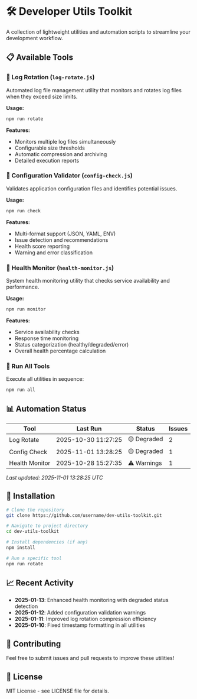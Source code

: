 # 🛠️ Developer Utils Toolkit

A collection of lightweight utilities and automation scripts to streamline your development workflow.

## 📋 Available Tools

### 🔄 Log Rotation (`log-rotate.js`)
Automated log file management utility that monitors and rotates log files when they exceed size limits.

**Usage:**
```bash
npm run rotate
```

**Features:**
- Monitors multiple log files simultaneously
- Configurable size thresholds
- Automatic compression and archiving
- Detailed execution reports

### 🔧 Configuration Validator (`config-check.js`)
Validates application configuration files and identifies potential issues.

**Usage:**
```bash
npm run check
```

**Features:**
- Multi-format support (JSON, YAML, ENV)
- Issue detection and recommendations
- Health score reporting
- Warning and error classification

### 🏥 Health Monitor (`health-monitor.js`)
System health monitoring utility that checks service availability and performance.

**Usage:**
```bash
npm run monitor
```

**Features:**
- Service availability checks
- Response time monitoring
- Status categorization (healthy/degraded/error)
- Overall health percentage calculation

### 🚀 Run All Tools
Execute all utilities in sequence:

```bash
npm run all
```

## 📊 Automation Status

| Tool | Last Run | Status | Issues |
|------|----------|--------|--------|
| Log Rotate | 2025-10-30 11:27:25 | 🟡 Degraded | 2 |
| Config Check | 2025-11-01 13:28:25 | 🟡 Degraded | 1 |
| Health Monitor | 2025-10-28 15:27:35 | ⚠️ Warnings | 1 |

*Last updated: 2025-11-01 13:28:25 UTC*

## 🔧 Installation

```bash
# Clone the repository
git clone https://github.com/username/dev-utils-toolkit.git

# Navigate to project directory
cd dev-utils-toolkit

# Install dependencies (if any)
npm install

# Run a specific tool
npm run rotate
```

## 📈 Recent Activity

- **2025-01-13**: Enhanced health monitoring with degraded status detection
- **2025-01-12**: Added configuration validation warnings
- **2025-01-11**: Improved log rotation compression efficiency
- **2025-01-10**: Fixed timestamp formatting in all utilities

## 🤝 Contributing

Feel free to submit issues and pull requests to improve these utilities!

## 📄 License

MIT License - see LICENSE file for details.